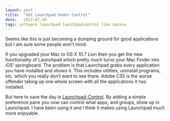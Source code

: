 ```yaml
---
layout: post
title:  "Get Launchpad Under Control"
date:   2011-07-29
tags: software launchpad launchpadcontrol lion macosx
---
```

Seems like this is just becoming a dumping ground for good applications but I am sure some people won’t mind.

If you upgraded your Mac to OS X 10.7 Lion then you get the new functionality of Launchpad which pretty much turns your Mac Finder into iOS’ springboard. The problem is that Launchpad grabs every application you have installed and shows it. This includes utilities, uninstall programs, etc. which you really don’t want to see there. Adobe CS5 is the worse offender taking up one whole screen with all the applications it has installed.

But here to save the day is [Launchpad-Control](http://chaosspace.de/dev/launchpad-control-hide-apps-from-launchpad/). By adding a simple preference pane you now can control what apps, and groups, show up in Launchpad. I have been using it and I think it makes using Launchpad much more enjoyable.

